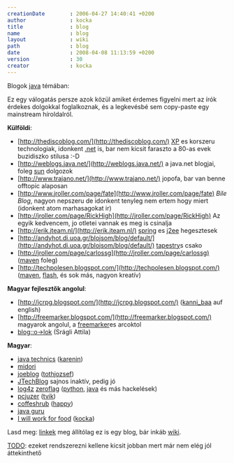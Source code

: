 ```yaml
---
creationDate        : 2006-04-27 14:40:41 +0200 
author              : kocka 
title               : blog 
name                : blog 
layout              : wiki 
path                : blog 
date                : 2008-04-08 11:13:59 +0200 
version             : 30 
creator             : kocka 
---
```

Blogok [java](java.html) témában:

Ez egy válogatás persze azok közül amiket érdemes figyelni mert az írók érdekes dolgokkal foglalkoznak, és a legkevésbé sem copy-paste egy mainstream híroldalról.

__Külföldi__:

*   [http://thediscoblog.com/](http://thediscoblog.com/) [XP](XP.html) es korszeru technologiak, idonkent [.net](.net.html) is, bar nem kicsit faraszto a 80-as evek buzidiszko stilusa :-D
*   [http://weblogs.java.net/](http://weblogs.java.net/) a java.net blogjai, foleg [sun](Sun.html) dolgozok
*   [http://www.trajano.net/](http://www.trajano.net/) jopofa, bar van benne offtopic alaposan
*   [http://www.jroller.com/page/fate](http://www.jroller.com/page/fate) _Bile Blog_, nagyon nepszeru de idonkent tenyleg nem ertem hogy miert (idonkent atom marhasagokat ir)
*   [http://jroller.com/page/RickHigh](http://jroller.com/page/RickHigh) Az egyik kedvencem, jo otletei vannak es meg is csinalja
*   [http://erik.jteam.nl/](http://erik.jteam.nl/) [spring](spring.html) es [j2ee](j2ee.html) hegesztesek
*   [http://andyhot.di.uoa.gr/blojsom/blog/default/](http://andyhot.di.uoa.gr/blojsom/blog/default/) [tapestry](tapestry.html)s csako
*   [http://jroller.com/page/carlossg](http://jroller.com/page/carlossg) ([maven](maven.html) foleg)
*   [http://techpolesen.blogspot.com/](http://techpolesen.blogspot.com/) ([maven](maven.html), [flash](flash.html), és sok más, nagyon kreatív)

__Magyar fejlesztők angolul__:

*   [http://jcrpg.blogspot.com/](http://jcrpg.blogspot.com/) ([kanni_baa](kanni_baa.html) auf english)
*   [http://freemarker.blogspot.com/](http://freemarker.blogspot.com/) magyarok angolul, a [freemarker](FreeMarker.html)es arcoktol
*   [blog::o->lok](http://blog-o-lok.blogspot.com/) (Srágli Attila)


__Magyar__:

*   [java technics](http://jtechnics.anzix.net/) ([karenin](karenin.html))
*   [midori](http://www.midori.hu/en/blog_hu.html)
*   [joeblog](http://www.joeblog.hu/) ([tothjozsef](tothjozsef.html))
*   [JTechBlog](http://delfin.unideb.hu/~vicziani/jtechlog.htm) sajnos inaktív, pedig jó
*   [log4z](http://zeroflag.blogspot.com/) [zeroflag](zeroflag.html) ([python](python.html), [java](java.html) és más hackelések)
*   [pcjuzer](http://pcjuzer.blogspot.com/) ([tvik](tvik.html))
*   [coffeshrub](http://coffeshrub.blogspot.com/) ([happy](happy.html))
*   [java guru](http://javaguru.hu)
*   [I will work for food](http://iwillworkforfood.blogspot.com/) ([kocka](kocka.html))

Lasd meg: [linkek](linkek.html) meg állítólag ez is egy blog, bár inkáb [wiki](wiki.html).

[TODO](TODO.html): ezeket rendszerezni kellene kicsit jobban mert már nem elég jól áttekinthető
